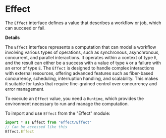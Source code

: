 # Effect

The `Effect` interface defines a value that describes a workflow or job,
which can succeed or fail.

**Details**

The `Effect` interface represents a computation that can model a workflow
involving various types of operations, such as synchronous, asynchronous,
concurrent, and parallel interactions. It operates within a context of type
`R`, and the result can either be a success with a value of type `A` or a
failure with an error of type `E`. The `Effect` is designed to handle complex
interactions with external resources, offering advanced features such as
fiber-based concurrency, scheduling, interruption handling, and scalability.
This makes it suitable for tasks that require fine-grained control over
concurrency and error management.

To execute an `Effect` value, you need a `Runtime`, which provides the
environment necessary to run and manage the computation.

To import and use `Effect` from the "Effect" module:

```ts
import * as Effect from "effect/Effect"
// Can be accessed like this
Effect.Effect
```
